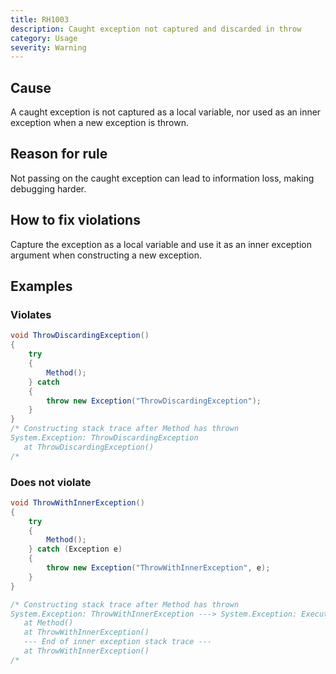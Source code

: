 ```yaml
---
title: RH1003
description: Caught exception not captured and discarded in throw
category: Usage
severity: Warning
---
```


## Cause

A caught exception is not captured as a local variable, nor used as an inner exception when a new exception is thrown.

## Reason for rule

Not passing on the caught exception can lead to information loss, making debugging harder.

## How to fix violations

Capture the exception as a local variable and use it as an inner exception argument when constructing a new exception.

## Examples

### Violates

```csharp
void ThrowDiscardingException()
{
	try 
	{	
		Method();
	} catch
	{
		throw new Exception("ThrowDiscardingException");
	}
}
/* Constructing stack trace after Method has thrown
System.Exception: ThrowDiscardingException
   at ThrowDiscardingException()   
/*
```

### Does not violate

```csharp
void ThrowWithInnerException()
{
	try
	{
		Method();
	} catch (Exception e)
	{
		throw new Exception("ThrowWithInnerException", e);
	}
}

/* Constructing stack trace after Method has thrown
System.Exception: ThrowWithInnerException ---> System.Exception: Executing Method
   at Method()
   at ThrowWithInnerException()
   --- End of inner exception stack trace ---
   at ThrowWithInnerException()   
/*
```
